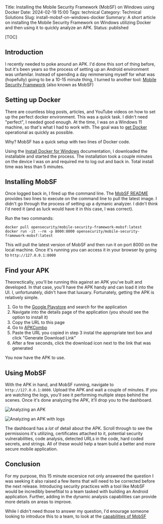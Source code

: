 Title: Installing the Mobile Security Framework (MobSF) on Windows using Docker
Date: 2024-02-19 15:00
Tags: technical
Category: Technical Solutions
Slug: install-mobsf-on-windows-docker
Summary: A short article on installing the Mobile Security Framework on Windows utilizing Docker and then using it to quickly analyze an APK.
Status: published

[TOC]

## Introduction

I recently needed to poke around an APK. I'd done this sort of thing before, but it's been years so the process of setting up an Android environment was unfamilar. Instead of spending a day reimmersing myself for what was (hopefully) going to be a 10-15 minute thing, I turned to another tool: [Mobile Security Framework][1] (also known as MobSF)

## Setting up Docker

There are countless blog posts, articles, and YouTube videos on how to set up the perfect docker environment. This was a quick task. I didn't need "perfect", I needed good enough. At the time, I was on a Windows 11 machine, so that's what I had to work with. The goal was to [get Docker][2] operational as quickly as possible.

Why? MobSF has a quick setup with two lines of Docker code. 

Using the [Install Docker for Windows][3] documentation, I downloaded the installable and started the process. The installation took a couple minutes on the device I was on and required me to log out and back in. Total install time was less than 5 minutes.


## Installing MobSF

Once logged back in, I fired up the command line. The [MobSF README][1] provides two lines to execute on the command line to pull the latest image. I didn't go through the process of setting up a dymanic analyzer. I didn't think I'd need it (and as luck would have it in this case, I was correct).

Run the two commands:

```
docker pull opensecurity/mobile-security-framework-mobsf:latest
docker run -it --rm -p 8000:8000 opensecurity/mobile-security-framework-mobsf:latest
```

This will pull the latest version of MobSF and then run it on port 8000 on the local machine. Once it's running you can access it in your browser by going to `http://127.0.0.1:8000`

## Find your APK

Theorectically, you'll be running this against an APK you've built and developed. In that case, you'll have the APK handy and can load it into the UI. I, unfortunately, didn't have that luxuary. Fortunately, getting the APK is relatively simple.

1. Go to the [Google Playstore][4] and search for the application
2. Navigate into the details page of the application (you should see the option to install it)
3. Copy the URL to this page
4. Go to [APKCombo][5]
5. Paste the URL you copied in step 3 instal the appropriate text box and click "Generate Download Link"
6. After a few seconds, click the download icon next to the link that was generated

You now have the APK to use.

## Using MobSF

With the APK in hand, and MobSF running, navigate to `http://127.0.0.1:8000`. Upload the APK and wait a couple of minutes. If you are watching the logs, you'll see it performing multiple steps behind the scenes. Once it's done analyzing the APK, it'll drop you to the dashboard.

![Analyzing an APK][6]

![Analyzing an APK with logs][7]

The dashboard has a _lot_ of detail about the APK. Scroll through to see the permissions it's utilizing, certificates attached to it, potential security vulnerabilities, code analysis, detected URLs in the code, hard coded secrets, and strings. All of these would help a team build a better and more secure mobile application. 

## Conclusion

For my purpose, this 15 minute excersice not only answered the question I was seeking it also raised a few items that will need to be corrected before the next release. Introducing security practices with a tool like MobSF would be incredibly benefitial to a team tasked with building an Android application. Further, adding in the dynamic analysis capabilities can provide more details on areas to improve. 

While I didn't need those to answer my question, I'd enourage someone looking to introduce this to a team, to look at the [capabilities of MobSF][8]




 [1]: https://github.com/MobSF/Mobile-Security-Framework-MobSF
 [2]: https://docs.docker.com/get-docker/
 [3]: https://docs.docker.com/desktop/install/windows-install/
 [4]: https://play.google.com/store/apps
 [5]: https://apkcombo.com/downloader/
 [6]: {attach}images/mobsf/analyze.png
 [7]: {attach}images/mobsf/analyze-logs.png
 [8]: https://mobsf.github.io/docs/#/dynamic_analyzer